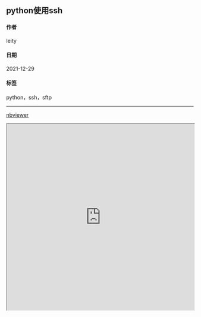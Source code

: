 
[@id]: 20211229-01.md
[@title]: notebook-python使用ssh
[@location]: docs/python/20211229-01.md
[@author]: leity
[@date]: 2021-12-29

## python使用ssh

#### 作者
leity

#### 日期
2021-12-29

#### 标签
python，ssh，sftp

----

[nbviewer](https://nbviewer.org/github/vleity/blog/blob/master/notebook/python使用ssh.ipynb)

<iframe width="100%" height="500" scrolling="auto" src="https://nbviewer.org/github/vleity/blog/blob/master/notebook/python使用ssh.ipynb"></iframe>

